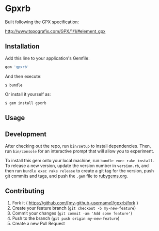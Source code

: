 # Gpxrb

Built following the GPX specification: 

http://www.topografix.com/GPX/1/1/#element_gpx

## Installation

Add this line to your application's Gemfile:

```ruby
gem 'gpxrb'
```

And then execute:

    $ bundle

Or install it yourself as:

    $ gem install gpxrb

## Usage


## Development

After checking out the repo, run `bin/setup` to install dependencies. Then, run `bin/console` for an interactive prompt that will allow you to experiment.

To install this gem onto your local machine, run `bundle exec rake install`. To release a new version, update the version number in `version.rb`, and then run `bundle exec rake release` to create a git tag for the version, push git commits and tags, and push the `.gem` file to [rubygems.org](https://rubygems.org).

## Contributing

1. Fork it ( https://github.com/[my-github-username]/gpxrb/fork )
2. Create your feature branch (`git checkout -b my-new-feature`)
3. Commit your changes (`git commit -am 'Add some feature'`)
4. Push to the branch (`git push origin my-new-feature`)
5. Create a new Pull Request
